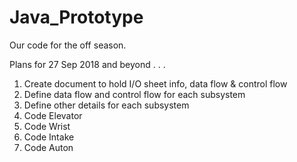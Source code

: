  # Java_Prototype
Our code for the off season. 

Plans for 27 Sep 2018 and beyond . . .

1. Create document to hold I/O sheet info, data flow & control flow 
2. Define data flow and control flow for each subsystem
3. Define other details for each subsystem
4. Code Elevator
5. Code Wrist
6. Code Intake
7. Code Auton

